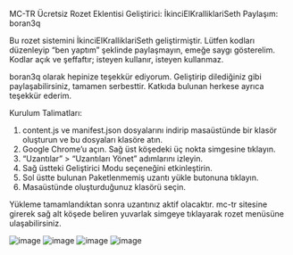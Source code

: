 
MC-TR Ücretsiz Rozet Eklentisi
Geliştirici: İkinciElKralliklariSeth
Paylaşım: boran3q

Bu rozet sistemini İkinciElKralliklariSeth geliştirmiştir. Lütfen kodları düzenleyip “ben yaptım” şeklinde paylaşmayın, emeğe saygı gösterelim. Kodlar açık ve şeffaftır; isteyen kullanır, isteyen kullanmaz.

boran3q olarak hepinize teşekkür ediyorum.
Geliştirip dilediğiniz gibi paylaşabilirsiniz, tamamen serbesttir.
Katkıda bulunan herkese ayrıca teşekkür ederim.


Kurulum Talimatları:

1. content.js ve manifest.json dosyalarını indirip masaüstünde bir klasör oluşturun ve bu dosyaları klasöre atın.
2. Google Chrome’u açın. Sağ üst köşedeki üç nokta simgesine tıklayın.
3. “Uzantılar” > “Uzantıları Yönet” adımlarını izleyin.
4. Sağ üstteki Geliştirici Modu seçeneğini etkinleştirin.
5. Sol üstte bulunan Paketlenmemiş uzantı yükle butonuna tıklayın.
6. Masaüstünde oluşturduğunuz klasörü seçin.

Yükleme tamamlandıktan sonra uzantınız aktif olacaktır.
mc-tr sitesine girerek sağ alt köşede beliren yuvarlak simgeye tıklayarak rozet menüsüne ulaşabilirsiniz.

![image](https://github.com/user-attachments/assets/72214b69-275c-4f42-a778-0741b6f48dea)
![image](https://github.com/user-attachments/assets/7d42b4fe-b838-40eb-a94f-edbd1897848f)
![image](https://github.com/user-attachments/assets/3529e056-199c-494f-8d3a-62ddac9040ab)
![image](https://github.com/user-attachments/assets/a954cd1c-7a1d-4f74-9501-3c373a244144)
